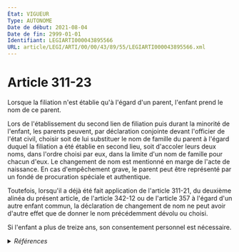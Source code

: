 ```yaml
---
État: VIGUEUR
Type: AUTONOME
Date de début: 2021-08-04
Date de fin: 2999-01-01
Identifiant: LEGIARTI000043895566
URL: article/LEGI/ARTI/00/00/43/89/55/LEGIARTI000043895566.xml
---
```


<h1>Article 311-23</h1>

Lorsque la filiation n'est établie qu'à l'égard d'un parent, l'enfant prend le
nom de ce parent.<br />

Lors de l'établissement du second lien de filiation puis durant la minorité de
l'enfant, les parents peuvent, par déclaration conjointe devant l'officier de
l'état civil, choisir soit de lui substituer le nom de famille du parent à
l'égard duquel la filiation a été établie en second lieu, soit d'accoler leurs
deux noms, dans l'ordre choisi par eux, dans la limite d'un nom de famille pour
chacun d'eux. Le changement de nom est mentionné en marge de l'acte de
naissance. En cas d'empêchement grave, le parent peut être représenté par un
fondé de procuration spéciale et authentique.<br />

Toutefois, lorsqu'il a déjà été fait application de l'article 311-21, du
deuxième alinéa du présent article, de l'article 342-12 ou de l'article 357 à
l'égard d'un autre enfant commun, la déclaration de changement de nom ne peut
avoir d'autre effet que de donner le nom précédemment dévolu ou choisi.<br />

Si l'enfant a plus de treize ans, son consentement personnel est nécessaire.


<details>
  <summary><em>Références</em></summary>

  <h2>Articles faisant référence à l'article</h2>
  
  <ul>
    <li>
      <a href="https://legal.tricoteuses.fr//redirection/LEGIARTI000043895575?vers=git&vers=legifrance">Code civil - article 311-21 AUTONOME VIGUEUR, en vigueur depuis le 2021-08-04</a> CITATION cible
    </li>
    <li>
      <a href="https://legal.tricoteuses.fr//redirection/LEGIARTI000048456744?vers=git&vers=legifrance">Code civil - article 357 AUTONOME MODIFIE, en vigueur du 1939-07-30 au 1958-12-25</a> CITATION cible
    </li>
    <li>
      <a href="https://legal.tricoteuses.fr//redirection/LEGIARTI000048479121?vers=git&vers=legifrance">Code civil - article 357 AUTONOME MODIFIE, en vigueur du 1958-12-25 au 1966-11-01</a> CITATION cible
    </li>
    <li>
      <a href="https://legal.tricoteuses.fr//redirection/LEGIARTI000027432045?vers=git&vers=legifrance">Code civil - article 311-21 AUTONOME MODIFIE, en vigueur du 2013-05-19 au 2021-08-04</a> CITATION cible
    </li>
    <li>
      <a href="https://legal.tricoteuses.fr//redirection/LEGIARTI000043895549?vers=git&vers=legifrance">Code civil - article 357 AUTONOME MODIFIE, en vigueur du 2021-08-04 au 2022-02-23</a> CITATION source
    </li>
    <li>
      <a href="https://legal.tricoteuses.fr//redirection/LEGIARTI000043886083?vers=git&vers=legifrance">LOI n° 2021-1017 du 2 août 2021 relative à la bioéthique - article 6 PARTIELLEMENT_MODIF VIGUEUR, en vigueur depuis le 2021-08-04</a> MODIFIE source
    </li>
    <li>
      <a href="https://legal.tricoteuses.fr//redirection/LEGIARTI000046375877?vers=git&vers=legifrance">Code civil - article 357 AUTONOME VIGUEUR, en vigueur depuis le 2023-01-01</a> CITATION cible
    </li>
    <li>
      <a href="https://legal.tricoteuses.fr//redirection/LEGIARTI000027432036?vers=git&vers=legifrance">Code civil - article 357 AUTONOME MODIFIE, en vigueur du 2013-05-19 au 2021-08-04</a> CITATION cible
    </li>
    <li>
      <a href="https://legal.tricoteuses.fr//redirection/LEGIARTI000045204903?vers=git&vers=legifrance">Code civil - article 357 AUTONOME MODIFIE, en vigueur du 2022-02-23 au 2023-01-01</a> CITATION cible
    </li>
    <li>
      <a href="https://legal.tricoteuses.fr//redirection/LEGIARTI000006424850?vers=git&vers=legifrance">Code civil - article 311-21 AUTONOME MODIFIE, en vigueur du 2005-01-01 au 2006-07-01</a> CITATION cible
    </li>
    <li>
      <a href="https://legal.tricoteuses.fr//redirection/LEGIARTI000006424851?vers=git&vers=legifrance">Code civil - article 311-21 AUTONOME MODIFIE, en vigueur du 2006-07-01 au 2013-05-19</a> CITATION cible
    </li>
    <li>
      <a href="https://legal.tricoteuses.fr//redirection/LEGIARTI000006425993?vers=git&vers=legifrance">Code civil - article 357 AUTONOME MODIFIE, en vigueur du 1966-11-01 au 2005-01-01</a> CITATION cible
    </li>
    <li>
      <a href="https://legal.tricoteuses.fr//redirection/LEGIARTI000006425994?vers=git&vers=legifrance">Code civil - article 357 AUTONOME MODIFIE, en vigueur du 2005-01-01 au 2013-05-19</a> CITATION cible
    </li>
    <li>
      <a href="https://legal.tricoteuses.fr//redirection/LEGIARTI000006424849?vers=git&vers=legifrance">Code civil - article 311-21 AUTONOME MODIFIE_MORT_NE, en vigueur du 2003-09-01 au 2003-06-19</a> CITATION cible
    </li>
  </ul>
  
  <h2>Références faites par l'article</h2>
  
  <ul>
    <li>
      1974-05-15 CITATION cible <a href="https://legal.tricoteuses.fr//redirection/LEGIARTI000045282123?vers=git&vers=legifrance">Décret n°74-449 du 15 mai 1974 relatif au livret de famille et à l'information des époux et des parents sur le droit de la famille - article 9 AUTONOME VIGUEUR, en vigueur depuis le 2022-03-03</a>
    </li>
    <li>
      2004-10-29 CITATION cible <a href="https://legal.tricoteuses.fr//redirection/LEGIARTI000034723992?vers=git&vers=legifrance">Décret n°2004-1159 du 29 octobre 2004 portant application de la loi n° 2002-304 du 4 mars 2002 modifiée relative au nom de famille et modifiant diverses dispositions relatives à l'état civil. - article 10 AUTONOME VIGUEUR, en vigueur depuis le 2017-11-01</a>
    </li>
    <li>
      2005-07-04 CITATION cible <a href="https://legal.tricoteuses.fr//redirection/LEGIARTI000020123569?vers=git&vers=legifrance">Ordonnance n° 2005-759 du 4 juillet 2005 portant réforme de la filiation. - article 20 AUTONOME VIGUEUR, en vigueur depuis le 2009-01-19</a>
    </li>
    <li>
      2021-08-02 MODIFIE cible <a href="https://legal.tricoteuses.fr//redirection/LEGIARTI000043886083?vers=git&vers=legifrance">LOI n° 2021-1017 du 2 août 2021 relative à la bioéthique - article 6 PARTIELLEMENT_MODIF VIGUEUR, en vigueur depuis le 2021-08-04</a>
    </li>
    <li>
      2999-01-01 CITATION cible <a href="https://legal.tricoteuses.fr//redirection/LEGIARTI000043895575?vers=git&vers=legifrance">Code civil - article 311-21 AUTONOME VIGUEUR, en vigueur depuis le 2021-08-04</a>
    </li>
    <li>
      2999-01-01 CITATION cible <a href="https://legal.tricoteuses.fr//redirection/LEGIARTI000006424892?vers=git&vers=legifrance">Code civil - article 311-23 AUTONOME TRANSFERE, en vigueur du 2005-01-01 au 2006-07-01</a>
    </li>
    <li>
      2999-01-01 CONCORDE source <a href="https://legal.tricoteuses.fr//redirection/LEGIARTI000006424575?vers=git&vers=legifrance">Code civil - article 311-24 AUTONOME VIGUEUR, en vigueur depuis le 2006-07-01</a>
    </li>
    <li>
      2999-01-01 CONCORDANCE cible <a href="https://legal.tricoteuses.fr//redirection/LEGIARTI000006424575?vers=git&vers=legifrance">Code civil - article 311-24 AUTONOME VIGUEUR, en vigueur depuis le 2006-07-01</a>
    </li>
    <li>
      2999-01-01 CITATION cible <a href="https://legal.tricoteuses.fr//redirection/LEGIARTI000006424575?vers=git&vers=legifrance">Code civil - article 311-24 AUTONOME VIGUEUR, en vigueur depuis le 2006-07-01</a>
    </li>
    <li>
      2999-01-01 CITATION cible <a href="https://legal.tricoteuses.fr//redirection/LEGIARTI000037392567?vers=git&vers=legifrance">Code civil - article 316-5 AUTONOME VIGUEUR, en vigueur depuis le 2019-03-01</a>
    </li>
    <li>
      2999-01-01 CITATION cible <a href="https://legal.tricoteuses.fr//redirection/LEGIARTI000006425267?vers=git&vers=legifrance">Code civil - article 333-5 AUTONOME ABROGE, en vigueur du 2005-01-01 au 2006-07-01</a>
    </li>
    <li>
      2999-01-01 CITATION cible <a href="https://legal.tricoteuses.fr//redirection/LEGIARTI000046375877?vers=git&vers=legifrance">Code civil - article 357 AUTONOME VIGUEUR, en vigueur depuis le 2023-01-01</a>
    </li>
    <li>
      2999-01-01 CITATION cible <a href="https://legal.tricoteuses.fr//redirection/LEGIARTI000024966728?vers=git&vers=legifrance">Code civil - article 55 AUTONOME MODIFIE, en vigueur du 2011-12-15 au 2016-11-20</a>
    </li>
  </ul>
</details>

